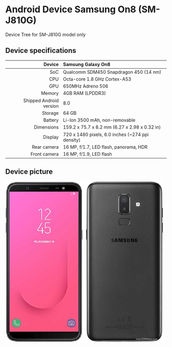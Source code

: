 # Android Device Samsung On8 (SM-J810G)
Device Tree for SM-J810G model only

## Device specifications

| Device       | Samsung Galaxy On8                              | 
| -----------: | :---------------------------------------------- |
| SoC          | Qualcomm SDM450 Snapdragon 450 (14 nm)          |
| CPU          | Octa-core 1.8 GHz Cortex-A53                    |
| GPU          | 650MHz Adreno 506                               |
| Memory       | 4GB RAM (LPDDR3)                                |
| Shipped Android version | 8.0                                  |
| Storage      | 64 GB                                           |
| Battery      | Li-Ion 3500 mAh, non-removable                  |
| Dimensions   | 159.2 x 75.7 x 8.2 mm (6.27 x 2.98 x 0.32 in)   |
| Display      | 720 x 1480 pixels, 6.0 inches (~274 ppi density)| 
| Rear camera  | 16 MP, f/1.7, 	LED flash, panorama, HDR         |
| Front camera | 16 MP, f/1.9, 	LED flash                        | 


## Device picture

![Samsung Galaxy J8](/Img/device_img.png) 
